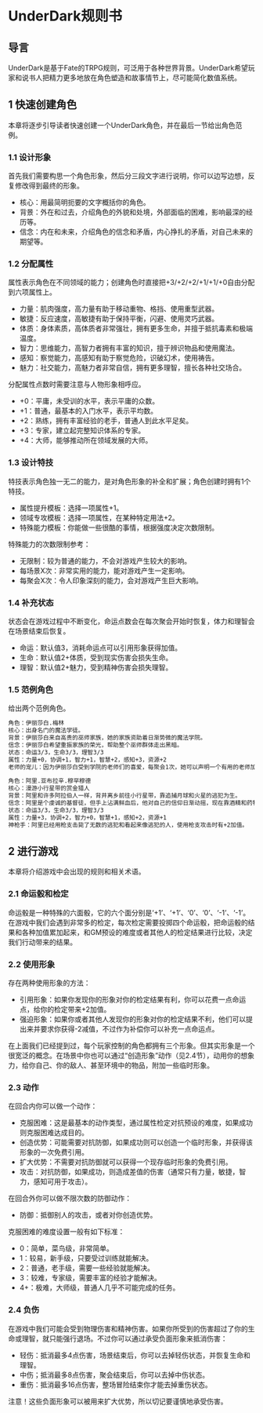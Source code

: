 # UnderDark规则书

## 导言
UnderDark是基于Fate的TRPG规则，可泛用于各种世界背景。UnderDark希望玩家和说书人把精力更多地放在角色塑造和故事情节上，尽可能简化数值系统。

## 1 快速创建角色
本章将逐步引导读者快速创建一个UnderDark角色，并在最后一节给出角色范例。

### 1.1 设计形象
首先我们需要构思一个角色形象，然后分三段文字进行说明，你可以边写边想，反复修改得到最终的形象。
- 核心：用最简明扼要的文字概括你的角色。
- 背景：外在和过去，介绍角色的外貌和处境，外部面临的困难，影响最深的经历等。
- 信念：内在和未来，介绍角色的信念和矛盾，内心挣扎的矛盾，对自己未来的期望等。

### 1.2 分配属性
属性表示角色在不同领域的能力；创建角色时直接把+3/+2/+2/+1/+1/+0自由分配到六项属性上。
- 力量：肌肉强度，高力量有助于移动重物、格挡、使用重型武器。
- 敏捷：反应速度，高敏捷有助于保持平衡，闪避、使用灵巧武器。
- 体质：身体素质，高体质者非常强壮，拥有更多生命，并擅于抵抗毒素和极端温度。
- 智力：思维能力，高智力者拥有丰富的知识，擅于辨识物品和使用魔法。
- 感知：察觉能力，高感知有助于察觉危险，识破幻术，使用祷告。
- 魅力：社交能力，高魅力者非常自信，拥有更多理智，擅长各种社交场合。

分配属性点数时需要注意与人物形象相呼应。
- +0：平庸，未受训的水平，表示平庸的众数。
- +1：普通，最基本的入门水平，表示平均数。
- +2：熟练，拥有丰富经验的老手，普通人到此水平足矣。
- +3：专家，建立起完整知识体系的专家。
- +4：大师，能够推动所在领域发展的大师。

### 1.3 设计特技
特技表示角色独一无二的能力，是对角色形象的补全和扩展；角色创建时拥有1个特技。
- 属性提升模板：选择一项属性+1。
- 领域专攻模板：选择一项属性，在某种特定用法+2。
- 特殊能力模板：你能做一些很酷的事情，根据强度决定次数限制。

特殊能力的次数限制参考：
- 无限制：较为普通的能力，不会对游戏产生较大的影响。
- 每场景X次：非常实用的能力，能对游戏产生一定影响。
- 每聚会X次：令人印象深刻的能力，会对游戏产生巨大影响。

### 1.4 补充状态
状态会在游戏过程中不断变化，命运点数会在每次聚会开始时恢复，体力和理智会在场景结束后恢复。
- 命运：默认值3，消耗命运点可以引用形象获得加值。
- 生命：默认值2+体质，受到现实伤害会损失生命。
- 理智：默认值2+魅力，受到精神伤害会损失理智。

### 1.5 范例角色
给出两个范例角色。
```txt
角色：伊丽莎白.梅林
核心：出身名门的魔法学徒。
背景：伊丽莎白来自高贵的巫师家族，她的家族资助着日渐势微的魔法学院。
信念：伊丽莎白希望重振家族的荣光，帮助整个巫师群体走出黑暗。
状态：命运3/3，生命3/3，理智3/3
属性：力量+0，协调+1，智力+1，智慧+2，感知+3，资源+2
老师的宠儿：因为伊丽莎白受到学院的老师们的喜爱，每聚会1次，她可以声明一个有用的老师加入场景。

角色：阿里.亚布拉辛.穆罕穆德
核心：漫游小行星带的赏金猎人
背景：阿里和许多阿拉伯人一样，背井离乡前往小行星带，靠追捕月球和火星的逃犯为生。
信念：阿里是个虔诚的基督徒，但手上沾满鲜血后，他对自己的信仰日渐动摇，现在靠酒精和药物维持生活。
状态：命运3/3，生命3/3，理智3/3
属性：力量+3，协调+2，智力+0，智慧+1，感知+2，资源+1
神枪手：阿里已经用枪支击毙了无数的逃犯和看起来像逃犯的人，使用枪支攻击时有+2加值。
```

## 2 进行游戏
本章将介绍游戏中会出现的规则和相关术语。

### 2.1 命运骰和检定
命运骰是一种特殊的六面骰，它的六个面分别是‘+1’、‘+1’、‘0’、‘0’、‘-1’、‘-1’。在游戏中我们会遇到非常多的检定，每次检定需要投掷四个命运骰，把命运骰的结果和各种加值累加起来，和GM预设的难度或者其他人的检定结果进行比较，决定我们行动带来的结果。

### 2.2 使用形象
存在两种使用形象的方法：
- 引用形象：如果你发现你的形象对你的检定结果有利，你可以花费一点命运点，给你的检定带来+2加值。
- 强迫形象：如果你或者其他人发现你的形象对你的检定结果不利，他们可以提出来并要求你获得-2减值，不过作为补偿你可以补充一点命运点。

在上面我们已经提到过，每个玩家控制的角色都拥有三个形象。但其实形象是一个很宽泛的概念。在场景中你也可以通过“创造形象”动作（见2.4节），动用你的想象力，给你自己、你的敌人、甚至环境中的物品，附加一些临时形象。

### 2.3 动作
在回合内你可以做一个动作：
- 克服困难：这是最基本的动作类型，通过属性检定对抗预设的难度，如果成功则克服困难达成目的。
- 创造优势：可能需要对抗防御，如果成功则可以创造一个临时形象，并获得该形象的一次免费引用。
- 扩大优势：不需要对抗防御就可以获得一个现存临时形象的免费引用。
- 攻击：对抗防御，如果成功，则造成差值的伤害（通常只有力量，敏捷，智力，感知可用于攻击）。

在回合外你可以做不限次数的防御动作：
- 防御：抵御别人的攻击，或者对你创造优势。

克服困难的难度设置一般有如下标准：
- 0：简单，菜鸟级，非常简单。
- 1：较易，新手级，只要受过训练就能解决。
- 2：普通，老手级，需要一些经验就能解决。
- 3：较难，专家级，需要丰富的经验才能解决。
- 4+：极难，大师级，普通人几乎不可能完成的任务。

### 2.4 负伤
在游戏中我们可能会受到物理伤害和精神伤害。如果你所受到的伤害超过了你的生命或理智，就只能强行退场。不过你可以通过承受负面形象来抵消伤害：
- 轻伤：抵消最多4点伤害，场景结束后，你可以去掉轻伤状态，并恢复生命和理智。
- 中伤；抵消最多8点伤害，聚会结束后，你可以去掉中伤状态。
- 重伤：抵消最多16点伤害，整场冒险结束你才能去掉重伤状态。

注意！这些负面形象可以被用来扩大优势，所以切记要谨慎地承受伤害。
